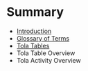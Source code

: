# Summary

* [Introduction](README.md)
* [Glossary of Terms](chapter1.md)
* [Tola Tables](tola_tables.md)
* Tola Table Overview
* Tola Activity Overview

